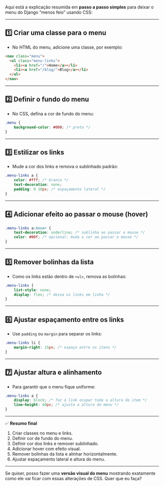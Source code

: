 Aqui está a explicação resumida em **passo a passo simples** para deixar o menu do Django “menos feio” usando CSS:

---

## 1️⃣ Criar uma classe para o menu

* No HTML do menu, adicione uma classe, por exemplo:

```html
<nav class="menu">
  <ul class="menu-links">
    <li><a href="/">Home</a></li>
    <li><a href="/blog/">Blog</a></li>
  </ul>
</nav>
```

---

## 2️⃣ Definir o fundo do menu

* No CSS, defina a cor de fundo do menu:

```css
.menu {
    background-color: #000; /* preto */
}
```

---

## 3️⃣ Estilizar os links

* Mude a cor dos links e remova o sublinhado padrão:

```css
.menu-links a {
    color: #fff; /* branco */
    text-decoration: none;
    padding: 0 10px; /* espaçamento lateral */
}
```

---

## 4️⃣ Adicionar efeito ao passar o mouse (hover)

```css
.menu-links a:hover {
    text-decoration: underline; /* sublinha ao passar o mouse */
    color: #00f; /* opcional: muda a cor ao passar o mouse */
}
```

---

## 5️⃣ Remover bolinhas da lista

* Como os links estão dentro de `<ul>`, remova as bolinhas:

```css
.menu-links {
    list-style: none;
    display: flex; /* deixa os links em linha */
}
```

---

## 6️⃣ Ajustar espaçamento entre os links

* Use `padding` ou `margin` para separar os links:

```css
.menu-links li {
    margin-right: 15px; /* espaço entre os itens */
}
```

---

## 7️⃣ Ajustar altura e alinhamento

* Para garantir que o menu fique uniforme:

```css
.menu-links a {
    display: block; /* faz o link ocupar toda a altura do item */
    line-height: 40px; /* ajusta a altura do menu */
}
```

---

✅ **Resumo final**

1. Criar classes no menu e links.
2. Definir cor de fundo do menu.
3. Definir cor dos links e remover sublinhado.
4. Adicionar hover com efeito visual.
5. Remover bolinhas da lista e alinhar horizontalmente.
6. Ajustar espaçamento lateral e altura do menu.

---

Se quiser, posso fazer uma **versão visual do menu** mostrando exatamente como ele vai ficar com essas alterações de CSS. Quer que eu faça?
